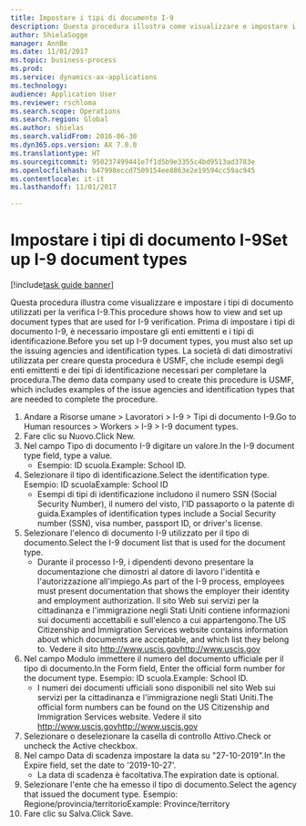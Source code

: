 ```yaml
--- 
title: Impostare i tipi di documento I-9
description: Questa procedura illustra come visualizzare e impostare i tipi di documento utilizzati per la verifica I-9.
author: ShielaSogge
manager: AnnBe
ms.date: 11/01/2017
ms.topic: business-process
ms.prod: 
ms.service: dynamics-ax-applications
ms.technology: 
audience: Application User
ms.reviewer: rschloma
ms.search.scope: Operations
ms.search.region: Global
ms.author: shielas
ms.search.validFrom: 2016-06-30
ms.dyn365.ops.version: AX 7.0.0
ms.translationtype: HT
ms.sourcegitcommit: 950237499441e7f1d5b9e3355c4bd9513ad3783e
ms.openlocfilehash: b47998eccd7509154ee8863e2e19594cc59ac945
ms.contentlocale: it-it
ms.lasthandoff: 11/01/2017

---
```

# <a name="set-up-i-9-document-types"></a><span data-ttu-id="006a1-103">Impostare i tipi di documento I-9</span><span class="sxs-lookup"><span data-stu-id="006a1-103">Set up I-9 document types</span></span>

[!include[task guide banner](../../../includes/task-guide-banner.md)]

<span data-ttu-id="006a1-104">Questa procedura illustra come visualizzare e impostare i tipi di documento utilizzati per la verifica I-9.</span><span class="sxs-lookup"><span data-stu-id="006a1-104">This procedure shows how to view and set up document types that are used for I-9 verification.</span></span> <span data-ttu-id="006a1-105">Prima di impostare i tipi di documento I-9, è necessario impostare gli enti emittenti e i tipi di identificazione.</span><span class="sxs-lookup"><span data-stu-id="006a1-105">Before you set up I-9 document types, you must also set up the issuing agencies and identification types.</span></span> <span data-ttu-id="006a1-106">La società di dati dimostrativi utilizzata per creare questa procedura è USMF, che include esempi degli enti emittenti e dei tipi di identificazione necessari per completare la procedura.</span><span class="sxs-lookup"><span data-stu-id="006a1-106">The demo data company used to create this procedure is USMF, which includes examples of the issue agencies and identification types that are needed to complete the procedure.</span></span>

1. <span data-ttu-id="006a1-107">Andare a Risorse umane > Lavoratori > I-9 > Tipi di documento I-9.</span><span class="sxs-lookup"><span data-stu-id="006a1-107">Go to Human resources > Workers > I-9 > I-9 document types.</span></span>
2. <span data-ttu-id="006a1-108">Fare clic su Nuovo.</span><span class="sxs-lookup"><span data-stu-id="006a1-108">Click New.</span></span>
3. <span data-ttu-id="006a1-109">Nel campo Tipo di documento I-9 digitare un valore.</span><span class="sxs-lookup"><span data-stu-id="006a1-109">In the I-9 document type field, type a value.</span></span>
    * <span data-ttu-id="006a1-110">Esempio: ID scuola.</span><span class="sxs-lookup"><span data-stu-id="006a1-110">Example: School ID.</span></span>  
4. <span data-ttu-id="006a1-111">Selezionare il tipo di identificazione.</span><span class="sxs-lookup"><span data-stu-id="006a1-111">Select the identification type.</span></span>  <span data-ttu-id="006a1-112">Esempio: ID scuola</span><span class="sxs-lookup"><span data-stu-id="006a1-112">Example:  School ID</span></span>
    * <span data-ttu-id="006a1-113">Esempi di tipi di identificazione includono il numero SSN (Social Security Number), il numero del visto, l'ID passaporto o la patente di guida.</span><span class="sxs-lookup"><span data-stu-id="006a1-113">Examples of identification types include a Social Security number (SSN), visa number, passport ID, or driver's license.</span></span>  
5. <span data-ttu-id="006a1-114">Selezionare l'elenco di documento I-9 utilizzato per il tipo di documento.</span><span class="sxs-lookup"><span data-stu-id="006a1-114">Select the I-9 document list that is used for the document type.</span></span>
    * <span data-ttu-id="006a1-115">Durante il processo I-9, i dipendenti devono presentare la documentazione che dimostri al datore di lavoro l'identità e l'autorizzazione all'impiego.</span><span class="sxs-lookup"><span data-stu-id="006a1-115">As part of the I-9 process, employees must present documentation that shows the employer their identity and employment authorization.</span></span> <span data-ttu-id="006a1-116">Il sito Web sui servizi per la cittadinanza e l'immigrazione negli Stati Uniti contiene informazioni sui documenti accettabili e sull'elenco a cui appartengono.</span><span class="sxs-lookup"><span data-stu-id="006a1-116">The US Citizenship and Immigration Services website contains information about which documents are acceptable, and which list they belong to.</span></span>  <span data-ttu-id="006a1-117">Vedere il sito http://www.uscis.gov</span><span class="sxs-lookup"><span data-stu-id="006a1-117">http://www.uscis.gov</span></span>  
6. <span data-ttu-id="006a1-118">Nel campo Modulo immettere il numero del documento ufficiale per il tipo di documento.</span><span class="sxs-lookup"><span data-stu-id="006a1-118">In the Form field, Enter the official form number for the document type.</span></span> <span data-ttu-id="006a1-119">Esempio: ID scuola.</span><span class="sxs-lookup"><span data-stu-id="006a1-119">Example: School ID.</span></span>
    * <span data-ttu-id="006a1-120">I numeri dei documenti ufficiali sono disponibili nel sito Web sui servizi per la cittadinanza e l'immigrazione negli Stati Uniti.</span><span class="sxs-lookup"><span data-stu-id="006a1-120">The official form numbers can be found on the US Citizenship and Immigration Services website.</span></span>  <span data-ttu-id="006a1-121">Vedere il sito http://www.uscis.gov</span><span class="sxs-lookup"><span data-stu-id="006a1-121">http://www.uscis.gov</span></span>  
7. <span data-ttu-id="006a1-122">Selezionare o deselezionare la casella di controllo Attivo.</span><span class="sxs-lookup"><span data-stu-id="006a1-122">Check or uncheck the Active checkbox.</span></span>
8. <span data-ttu-id="006a1-123">Nel campo Data di scadenza impostare la data su "27-10-2019".</span><span class="sxs-lookup"><span data-stu-id="006a1-123">In the Expire field, set the date to '2019-10-27'.</span></span>
    * <span data-ttu-id="006a1-124">La data di scadenza è facoltativa.</span><span class="sxs-lookup"><span data-stu-id="006a1-124">The expiration date is optional.</span></span>  
9. <span data-ttu-id="006a1-125">Selezionare l'ente che ha emesso il tipo di documento.</span><span class="sxs-lookup"><span data-stu-id="006a1-125">Select the agency that issued the document type.</span></span> <span data-ttu-id="006a1-126">Esempio: Regione/provincia/territorio</span><span class="sxs-lookup"><span data-stu-id="006a1-126">Example: Province/territory</span></span>
10. <span data-ttu-id="006a1-127">Fare clic su Salva.</span><span class="sxs-lookup"><span data-stu-id="006a1-127">Click Save.</span></span>


